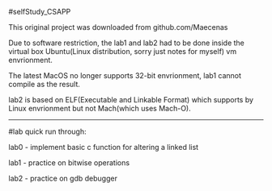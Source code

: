 #selfStudy_CSAPP

This original project was downloaded from github.com/Maecenas

Due to software restriction, 
the lab1 and lab2 had to be done inside the virtual box 
Ubuntu(Linux distribution, sorry just notes for myself) vm envrionment.

The latest MacOS no longer supports 32-bit envrionment, 
lab1 cannot compile as the result.

lab2 is based on ELF(Executable and Linkable Format) which supports by 
Linux envrionment but not Mach(which uses Mach-O).

----------------------------------------------------------

#lab quick run through:

lab0 - implement basic c function for altering a linked list

lab1 - practice on bitwise operations

lab2 - practice on gdb debugger
